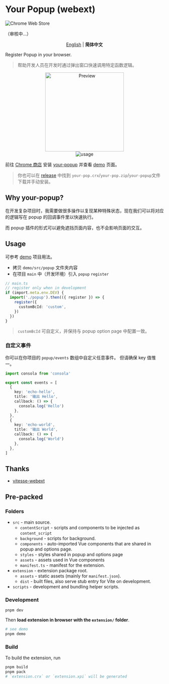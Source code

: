 # Your Popup (webext)

![Chrome Web Store](https://img.shields.io/chrome-web-store/v/kjadfoikckkkbdnkkfglbpbemiajbnfl)

（审核中...）

<p align='center'>
<a href="https://github.com/YunLeFun/your-popup/blob/main/README.md">English</a> | <b>简体中文</b>
</p>

Register Popup in your browser.

> 帮助开发人员在开发时通过弹出窗口快速调用特定函数逻辑。

<p align="center">
<img src="https://user-images.githubusercontent.com/25154432/234032515-70f24a0d-e405-49d4-84c5-8002ff9d573a.jpg" alt="Preview" width="250" />
<br />
<img src="https://user-images.githubusercontent.com/25154432/234042320-bd8b5e66-3f48-4c45-8636-d220a3726d85.gif" alt="usage" />
</p>

前往 [Chrome 商店](https://chrome.google.com/webstore/) 安装 [your-popup](https://chrome.google.com/webstore/) 并查看 [demo](https://your-popup.yunle.fun/) 页面。

> 你也可以在 [release](https://github.com/YunLeFun/your-popup/releases) 中找到 `your-pop.crx`/`your-pop.zip`/`your-popup`文件下载并手动安装。

## Why your-popup?

在开发复杂项目时，我需要做很多操作以复现某种特殊状态，现在我们可以将对应的逻辑写在 popup 的回调事件里以快速执行。

而 popup 插件的形式可以避免遮挡页面内容，也不会影响页面的交互。

## Usage

可参考 [demo](./demo) 项目用法。

- 拷贝 `demo/src/popup` 文件夹内容
- 在项目 `main` 中（开发环境）引入 `popup` `register`

```ts
// main.ts
// register only when in development
if (import.meta.env.DEV) {
  import('./popup').then(({ register }) => {
    register({
      customBcId: 'custom',
    })
  })
}
```

> `customBcId` 可自定义，并保持与 popup option page 中配置一致。

### 自定义事件

你可以在你项目的 `popup/events` 数组中自定义任意事件。
但请确保 key 值惟一。

```ts
import consola from 'consola'

export const events = [
  {
    key: 'echo-hello',
    title: '输出 Hello',
    callback: () => {
      consola.log('Hello')
    },
  },
  {
    key: 'echo-world',
    title: '输出 World',
    callback: () => {
      consola.log('World')
    },
  },
]
```

## Thanks

- [vitesse-webext](https://github.com/antfu/vitesse-webext)

## Pre-packed

### Folders

- `src` - main source.
  - `contentScript` - scripts and components to be injected as `content_script`
  - `background` - scripts for background.
  - `components` - auto-imported Vue components that are shared in popup and options page.
  - `styles` - styles shared in popup and options page
  - `assets` - assets used in Vue components
  - `manifest.ts` - manifest for the extension.
- `extension` - extension package root.
  - `assets` - static assets (mainly for `manifest.json`).
  - `dist` - built files, also serve stub entry for Vite on development.
- `scripts` - development and bundling helper scripts.

### Development

```bash
pnpm dev

```

Then **load extension in browser with the `extension/` folder**.

```bash
# see demo
pnpm demo
```

### Build

To build the extension, run

```bash
pnpm build
pnpm pack
# `extension.crx` or `extension.xpi` will be generated
```
